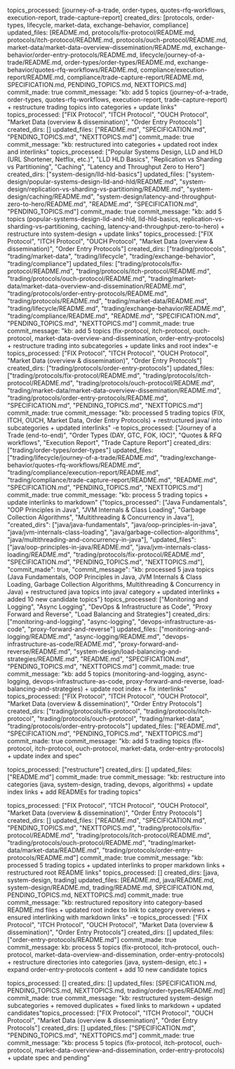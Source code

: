 topics_processed: [journey-of-a-trade, order-types, quotes-rfq-workflows, execution-report, trade-capture-report]
created_dirs: [protocols, order-types, lifecycle, market-data, exchange-behavior, compliance]
updated_files: [README.md, protocols/fix-protocol/README.md, protocols/itch-protocol/README.md, protocols/ouch-protocol/README.md, market-data/market-data-overview-dissemination/README.md, exchange-behavior/order-entry-protocols/README.md, lifecycle/journey-of-a-trade/README.md, order-types/order-types/README.md, exchange-behavior/quotes-rfq-workflows/README.md, compliance/execution-report/README.md, compliance/trade-capture-report/README.md, SPECIFICATION.md, PENDING_TOPICS.md, NEXTTOPICS.md]
commit_made: true
commit_message: "kb: add 5 topics (journey-of-a-trade, order-types, quotes-rfq-workflows, execution-report, trade-capture-report) + restructure trading topics into categories + update links"
topics_processed: ["FIX Protocol", "ITCH Protocol", "OUCH Protocol", "Market Data (overview & dissemination)", "Order Entry Protocols"]
created_dirs: []
updated_files: ["README.md", "SPECIFICATION.md", "PENDING_TOPICS.md", "NEXTTOPICS.md"]
commit_made: true
commit_message: "kb: restructured into categories + updated root index and interlinks"
topics_processed: ["Popular Systems Design, LLD and HLD (URL Shortener, Netflix, etc.)", "LLD HLD Basics", "Replication vs Sharding vs Partitioning", "Caching", "Latency and Throughput Zero to Hero"]
created_dirs: ["system-design/lld-hld-basics"]
updated_files: ["system-design/popular-systems-design-lld-and-hld/README.md", "system-design/replication-vs-sharding-vs-partitioning/README.md", "system-design/caching/README.md", "system-design/latency-and-throughput-zero-to-hero/README.md", "README.md", "SPECIFICATION.md", "PENDING_TOPICS.md"]
commit_made: true
commit_message: "kb: add 5 topics (popular-systems-design-lld-and-hld, lld-hld-basics, replication-vs-sharding-vs-partitioning, caching, latency-and-throughput-zero-to-hero) + restructure into system-design + update links"
topics_processed: ["FIX Protocol", "ITCH Protocol", "OUCH Protocol", "Market Data (overview & dissemination)", "Order Entry Protocols"]
created_dirs: ["trading/protocols", "trading/market-data", "trading/lifecycle", "trading/exchange-behavior", "trading/compliance"]
updated_files: ["trading/protocols/fix-protocol/README.md", "trading/protocols/itch-protocol/README.md", "trading/protocols/ouch-protocol/README.md", "trading/market-data/market-data-overview-and-dissemination/README.md", "trading/protocols/order-entry-protocols/README.md", "trading/protocols/README.md", "trading/market-data/README.md", "trading/lifecycle/README.md", "trading/exchange-behavior/README.md", "trading/compliance/README.md", "README.md", "SPECIFICATION.md", "PENDING_TOPICS.md", "NEXTTOPICS.md"]
commit_made: true
commit_message: "kb: add 5 topics (fix-protocol, itch-protocol, ouch-protocol, market-data-overview-and-dissemination, order-entry-protocols) + restructure trading into subcategories + update links and root index"-e 
topics_processed: ["FIX Protocol", "ITCH Protocol", "OUCH Protocol", "Market Data (overview & dissemination)", "Order Entry Protocols"]
created_dirs: ["trading/protocols/order-entry-protocols"]
updated_files: ["trading/protocols/fix-protocol/README.md", "trading/protocols/itch-protocol/README.md", "trading/protocols/ouch-protocol/README.md", "trading/market-data/market-data-overview-dissemination/README.md", "trading/protocols/order-entry-protocols/README.md", "SPECIFICATION.md", "PENDING_TOPICS.md", "NEXTTOPICS.md"]
commit_made: true
commit_message: "kb: processed 5 trading topics (FIX, ITCH, OUCH, Market Data, Order Entry Protocols) + restructured java/ into subcategories + updated interlinks"
-e 
topics_processed: ["Journey of a Trade (end-to-end)", "Order Types (DAY, GTC, FOK, IOC)", "Quotes & RFQ workflows", "Execution Report", "Trade Capture Report"]
created_dirs: ["trading/order-types/order-types"]
updated_files: ["trading/lifecycle/journey-of-a-trade/README.md", "trading/exchange-behavior/quotes-rfq-workflows/README.md", "trading/compliance/execution-report/README.md", "trading/compliance/trade-capture-report/README.md", "README.md", "SPECIFICATION.md", "PENDING_TOPICS.md", "NEXTTOPICS.md"]
commit_made: true
commit_message: "kb: process 5 trading topics + update interlinks to markdown"
{"topics_processed": ["Java Fundamentals", "OOP Principles in Java", "JVM Internals & Class Loading", "Garbage Collection Algorithms", "Multithreading & Concurrency in Java"], "created_dirs": ["java/java-fundamentals", "java/oop-principles-in-java", "java/jvm-internals-class-loading", "java/garbage-collection-algorithms", "java/multithreading-and-concurrency-in-java"], "updated_files": ["java/oop-principles-in-java/README.md", "java/jvm-internals-class-loading/README.md", "trading/protocols/fix-protocol/README.md", "SPECIFICATION.md", "PENDING_TOPICS.md", "NEXTTOPICS.md"], "commit_made": true, "commit_message": "kb: processed 5 java topics (Java Fundamentals, OOP Principles in Java, JVM Internals & Class Loading, Garbage Collection Algorithms, Multithreading & Concurrency in Java) + restructured java topics into java/ category + updated interlinks + added 10 new candidate topics"}
topics_processed: ["Monitoring and Logging", "Async Logging", "DevOps & Infrastructure as Code", "Proxy Forward and Reverse", "Load Balancing and Strategies"]
created_dirs: ["monitoring-and-logging", "async-logging", "devops-infrastructure-as-code", "proxy-forward-and-reverse"]
updated_files: ["monitoring-and-logging/README.md", "async-logging/README.md", "devops-infrastructure-as-code/README.md", "proxy-forward-and-reverse/README.md", "system-design/load-balancing-and-strategies/README.md", "README.md", "SPECIFICATION.md", "PENDING_TOPICS.md", "NEXTTOPICS.md"]
commit_made: true
commit_message: "kb: add 5 topics (monitoring-and-logging, async-logging, devops-infrastructure-as-code, proxy-forward-and-reverse, load-balancing-and-strategies) + update root index + fix interlinks"
topics_processed: ["FIX Protocol", "ITCH Protocol", "OUCH Protocol", "Market Data (overview & dissemination)", "Order Entry Protocols"]
created_dirs: ["trading/protocols/fix-protocol", "trading/protocols/itch-protocol", "trading/protocols/ouch-protocol", "trading/market-data", "trading/protocols/order-entry-protocols"]
updated_files: ["README.md", "SPECIFICATION.md", "PENDING_TOPICS.md", "NEXTTOPICS.md"]
commit_made: true
commit_message: "kb: add 5 trading topics (fix-protocol, itch-protocol, ouch-protocol, market-data, order-entry-protocols) + update index and spec"

topics_processed: ["restructure"]
created_dirs: []
updated_files: ["README.md"]
commit_made: true
commit_message: "kb: restructure into categories (java, system-design, trading, devops, algorithms) + update index links + add READMEs for trading topics"

topics_processed: ["FIX Protocol", "ITCH Protocol", "OUCH Protocol", "Market Data (overview & dissemination)", "Order Entry Protocols"]
created_dirs: []
updated_files: ["README.md", "SPECIFICATION.md", "PENDING_TOPICS.md", "NEXTTOPICS.md", "trading/protocols/fix-protocol/README.md", "trading/protocols/itch-protocol/README.md", "trading/protocols/ouch-protocol/README.md", "trading/market-data/market-data/README.md", "trading/protocols/order-entry-protocols/README.md"]
commit_made: true
commit_message: "kb: processed 5 trading topics + updated interlinks to proper markdown links + restructured root README links"
topics_processed: []
created_dirs: [java, system-design, trading]
updated_files: [README.md, java/README.md, system-design/README.md, trading/README.md, SPECIFICATION.md, PENDING_TOPICS.md, NEXTTOPICS.md]
commit_made: true
commit_message: "kb: restructured repository into category-based README.md files + updated root index to link to category overviews + ensured interlinking with markdown links"
-e topics_processed: ["FIX Protocol", "ITCH Protocol", "OUCH Protocol", "Market Data (overview & dissemination)", "Order Entry Protocols"]
created_dirs: []
updated_files: ["order-entry-protocols/README.md"]
commit_made: true
commit_message: kb: process 5 topics (fix-protocol, itch-protocol, ouch-protocol, market-data-overview-and-dissemination, order-entry-protocols) + restructure directories into categories (java, system-design, etc.) + expand order-entry-protocols content + add 10 new candidate topics

topics_processed: []
created_dirs: []
updated_files: [SPECIFICATION.md, PENDING_TOPICS.md, NEXTTOPICS.md, trading/order-types/README.md]
commit_made: true
commit_message: "kb: restructured system-design subcategories + removed duplicates + fixed links to markdown + updated candidates"topics_processed: ["FIX Protocol", "ITCH Protocol", "OUCH Protocol", "Market Data (overview & dissemination)", "Order Entry Protocols"]
created_dirs: []
updated_files: ["SPECIFICATION.md", "PENDING_TOPICS.md", "NEXTTOPICS.md"]
commit_made: true
commit_message: "kb: process 5 topics (fix-protocol, itch-protocol, ouch-protocol, market-data-overview-and-dissemination, order-entry-protocols) + update spec and pending"
